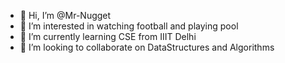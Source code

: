 - 👋 Hi, I’m @Mr-Nugget
- 👀 I’m interested in watching football and playing pool
- 🌱 I’m currently learning CSE from IIIT Delhi
- 💞️ I’m looking to collaborate on DataStructures and Algorithms



